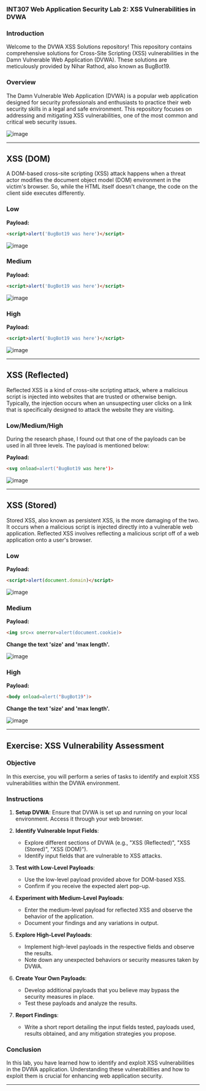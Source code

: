 

### INT307 Web Application Security Lab 2: XSS Vulnerabilities in DVWA

### Introduction

Welcome to the DVWA XSS Solutions repository! This repository contains comprehensive solutions for Cross-Site Scripting (XSS) vulnerabilities in the Damn Vulnerable Web Application (DVWA). These solutions are meticulously provided by Nihar Rathod, also known as BugBot19.

### Overview

The Damn Vulnerable Web Application (DVWA) is a popular web application designed for security professionals and enthusiasts to practice their web security skills in a legal and safe environment. This repository focuses on addressing and mitigating XSS vulnerabilities, one of the most common and critical web security issues.

![image](https://github.com/kashrathod19/XSS-DVWA-SOLUTION/assets/54115061/949deaaa-2f13-4bb8-b2fd-6dfe8af11e02)

---

## XSS (DOM)

A DOM-based cross-site scripting (XSS) attack happens when a threat actor modifies the document object model (DOM) environment in the victim's browser. So, while the HTML itself doesn't change, the code on the client side executes differently.

### Low

**Payload:** 
```html
<script>alert('BugBot19 was here')</script>
```

![image](https://github.com/kashrathod19/XSS-DVWA-SOLUTION/assets/54115061/b2e8392c-5c65-4d06-ab00-6385f0afbc15)

### Medium

**Payload:** 
```html
<script>alert('BugBot19 was here')</script>
```

![image](https://github.com/kashrathod19/XSS-DVWA-SOLUTION/assets/54115061/6ed8d892-dd6d-4fc5-81b6-929d7cddedd4)

### High

**Payload:** 
```html
<script>alert('BugBot19 was here')</script>
```

![image](https://github.com/kashrathod19/XSS-DVWA-SOLUTION/assets/54115061/0f06a1ce-092b-48bf-b5e8-dc4a36f151f3)

---

## XSS (Reflected)

Reflected XSS is a kind of cross-site scripting attack, where a malicious script is injected into websites that are trusted or otherwise benign. Typically, the injection occurs when an unsuspecting user clicks on a link that is specifically designed to attack the website they are visiting.

### Low/Medium/High

During the research phase, I found out that one of the payloads can be used in all three levels. The payload is mentioned below:

**Payload:** 
```html
<svg onload=alert('BugBot19 was here')>
```

![image](https://github.com/kashrathod19/XSS-DVWA-SOLUTION/assets/54115061/ec196e0c-8285-4971-a7c4-89ac9ce4bb1f)

---

## XSS (Stored)

Stored XSS, also known as persistent XSS, is the more damaging of the two. It occurs when a malicious script is injected directly into a vulnerable web application. Reflected XSS involves reflecting a malicious script off of a web application onto a user's browser.

### Low

**Payload:** 
```html
<script>alert(document.domain)</script>
```

![image](https://github.com/kashrathod19/XSS-DVWA-SOLUTION/assets/54115061/c91a9a4f-08c1-4a1e-8d05-a6c1fc3806a4)

### Medium

**Payload:** 
```html
<img src=x onerror=alert(document.cookie)>
```

**Change the text 'size' and 'max length'.**

![image](https://github.com/kashrathod19/XSS-DVWA-SOLUTION/assets/54115061/a2325489-0375-460d-8087-eadcc9afefc5)

### High

**Payload:** 
```html
<body onload=alert('BugBot19')>
```

**Change the text 'size' and 'max length'.**

![image](https://github.com/kashrathod19/XSS-DVWA-SOLUTION/assets/54115061/f2ce8a4a-16ae-4ddd-b177-7c2912ee58f9)

---

## Exercise: XSS Vulnerability Assessment

### Objective

In this exercise, you will perform a series of tasks to identify and exploit XSS vulnerabilities within the DVWA environment. 

### Instructions

1. **Setup DVWA**: Ensure that DVWA is set up and running on your local environment. Access it through your web browser.
  
2. **Identify Vulnerable Input Fields**:
   - Explore different sections of DVWA (e.g., "XSS (Reflected)", "XSS (Stored)", "XSS (DOM)").
   - Identify input fields that are vulnerable to XSS attacks.

3. **Test with Low-Level Payloads**:
   - Use the low-level payload provided above for DOM-based XSS.
   - Confirm if you receive the expected alert pop-up.

4. **Experiment with Medium-Level Payloads**:
   - Enter the medium-level payload for reflected XSS and observe the behavior of the application.
   - Document your findings and any variations in output.

5. **Explore High-Level Payloads**:
   - Implement high-level payloads in the respective fields and observe the results.
   - Note down any unexpected behaviors or security measures taken by DVWA.

6. **Create Your Own Payloads**:
   - Develop additional payloads that you believe may bypass the security measures in place.
   - Test these payloads and analyze the results.

7. **Report Findings**:
   - Write a short report detailing the input fields tested, payloads used, results obtained, and any mitigation strategies you propose.

### Conclusion

In this lab, you have learned how to identify and exploit XSS vulnerabilities in the DVWA application. Understanding these vulnerabilities and how to exploit them is crucial for enhancing web application security.

--- 

